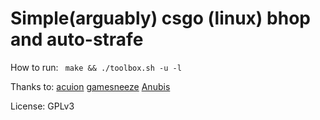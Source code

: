 # Simple(arguably) csgo (linux) bhop and auto-strafe

How to run:
` make && ./toolbox.sh -u -l`

Thanks to:
[acuion](https://github.com/acuifex/acuion)
[gamesneeze](https://github.com/seksea/gamesneeze)
[Anubis](https://github.com/danielkrupinski/Anubis)

License: GPLv3
